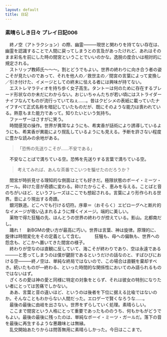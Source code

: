 ```yaml
---
layout: default
title: 日記
---
```


### 素晴らしき日々 プレイ日記006
　終ノ空（アトラクション）の際、幽霊―――現世と関わりを持てない存在は、幽霊を認識することで人間に戻ってしまうとの言及があったけれど、あれはそのまま彩名を前にした時の間宮ということでいいのかな。逸脱の度合いは相対的に規定される。  
　ストリップ教師氏～～～。割とどうでもよい。世界の終わりに向き合う者の姿こそが見たいのであって、それを他人の／救世主の／間宮の言葉によって変換し／引き付けた、イメージとしての終末に怯える者には興味が持てない。    
　エストレマラティオを持ち歩く女子高生。タントーは何のために存在するブレード形状なのか未だにわからない。おじいちゃんたちが若い頃にはストライダーナイフなんてものが流行っていてねぇ……。昔はクビシメの表紙に載っていたナイフすべて正式名称を暗記していたものだが、既にそのような能力は喪われている。熱意もまた能力であって。知りたいという気持ち。   
　ファーザーはさすがに笑う。  
　時間感覚の操作。世界が異常なようにも、希実香が話術により誘導しているようにも、希実香が異能により撹乱しているようにも見える。予断を許さない程度に豊かな読みの余地がある。  
> 「恐怖の先送りこそが……不安である」  

　不安なことばで満ちている空。恐怖を先送りする言葉で満ちている空。  
> 考えてみれば、あんな茶番でこいつを騙せたのだろうか？  

　間宮が時折見せる理知的な側面はとても好きだ。極限状態のボーイ・ミーツ・ガール。砕けた音が奇蹟に変わる。砕けたからこそ、恵みを与える。ことばと音のちがいほど、というフレーズはここでも想起される。言葉により形作られる世界。音により現出する奇蹟。  
　銀河鉄道。どこへでも行ける切符。序章＝（おそらく）エピローグへと断片的なイメージが吸い込まれるように輝くイメージ。端的に美しい。  
　薬物で得た狂騒の先、ほんとうの世界の終わりが控えている。影山。北都南だし。  
　踊れ！　新BGMの使い方が最高に巧い。世界は言葉、神は旋律。原理的に、旋律は時間変化をその定義として含む。  　
　狂騒も、母への偏執も、世界への怨念も、どこかへ置いてきた間宮の様子。  
　終わりが空なのは直観に反していて、海こそが終わりであり、空は永遠である―――と思ってしまうのは僕が鍵厨であるというだけの話なのと、すばひびにおける空―――終ノ空は、単純な終局ではないので、この場合は直観を棄却すべき。続いたものが―終わる、といった時間的な関係性においてのみ語られるものではないはず。  
　ざくろの愛は神の愛と同様に特定の対象をとらず、それは彼女の特別になりたい者にとっては苦痛でしかない。  
　ああ、言葉と音の違いほど、というのは後者を下位に据える比喩ではないのか。そんなこともわからない人間だった。エロゲーで賢くなろうな……。  
　最後の最後に由岐を出さない。世界をずらしていく処理。素晴らしい。  
　ここまで間宮という人格にとって重要であったもののうち、何もかもがどうでもよい。最後の最後に残ったのは、単純なボーイ・ミーツ・ガールだ。落下の音を最後に再生するような悪趣味とは無縁。  
　乱交開始あたりからは問答無用に素晴らしかった。今日はここまで。
